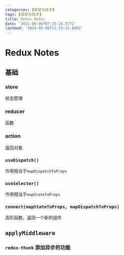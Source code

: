 ```yaml
---
categories: [框架与技术]
tags: [框架与技术]
title: Redux Notes
date: '2022-09-06T07:25:24.577Z'
lastmod: '2024-05-08T11:15:15.890Z'
---
```


# Redux Notes

## 基础

### store

状态管理

### reducer

函数

### action

返回对象

### ``useDispatch()``

作用相当于`mapDispatchToProps`

### ``useSelecter()``

作用相当于`mapStateToProps`

### ``connect(mapStateToProps, mapDispatchToProps)``
高阶函数，返回一个新的组件

## `applyMiddleware`

### `redux-thunk` 添加异步的功能

